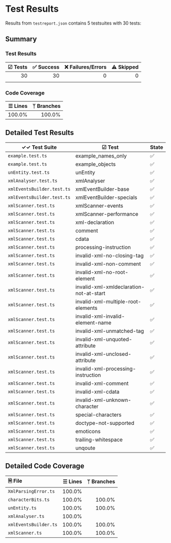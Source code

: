 # Test Results

Results from `testreport.json` contains 5 testsuites with 30 tests:

## Summary

### Test Results

| ☑ Tests | ✅ Success | ❌ Failures/Errors | ⚠️ Skipped |
| ------: | ---------: | -----------------: | ---------: |
|      30 |         30 |                  0 |          0 |
|         |            |                    |            |

### Code Coverage

| ☰ Lines | ᛘ Branches |
| ------: | ---------: |
|  100.0% |     100.0% |

## Detailed Test Results

| ✓✓ Test Suite              | ☑ Test                                  | State |
| -------------------------- | --------------------------------------- | ----- |
| `example.test.ts`          | example_names_only                      | ✅    |
| `example.test.ts`          | example_objects                         | ✅    |
| `unEntity.test.ts`         | unEntity                                | ✅    |
| `xmlAnalyser.test.ts`      | xmlAnalyser                             | ✅    |
| `xmlEventsBuilder.test.ts` | xmlEventBuilder-base                    | ✅    |
| `xmlEventsBuilder.test.ts` | xmlEventBuilder-specials                | ✅    |
| `xmlScanner.test.ts`       | xmlScanner-events                       | ✅    |
| `xmlScanner.test.ts`       | xmlScanner-performance                  | ✅    |
| `xmlScanner.test.ts`       | xml-declaration                         | ✅    |
| `xmlScanner.test.ts`       | comment                                 | ✅    |
| `xmlScanner.test.ts`       | cdata                                   | ✅    |
| `xmlScanner.test.ts`       | processing-instruction                  | ✅    |
| `xmlScanner.test.ts`       | invalid-xml-no-closing-tag              | ✅    |
| `xmlScanner.test.ts`       | invalid-xml-non-comment                 | ✅    |
| `xmlScanner.test.ts`       | invalid-xml-no-root-element             | ✅    |
| `xmlScanner.test.ts`       | invalid-xml-xmldeclaration-not-at-start | ✅    |
| `xmlScanner.test.ts`       | invalid-xml-multiple-root-elements      | ✅    |
| `xmlScanner.test.ts`       | invalid-xml-invalid-element-name        | ✅    |
| `xmlScanner.test.ts`       | invalid-xml-unmatched-tag               | ✅    |
| `xmlScanner.test.ts`       | invalid-xml-unquoted-attribute          | ✅    |
| `xmlScanner.test.ts`       | invalid-xml-unclosed-attribute          | ✅    |
| `xmlScanner.test.ts`       | invalid-xml-processing-instruction      | ✅    |
| `xmlScanner.test.ts`       | invalid-xml-comment                     | ✅    |
| `xmlScanner.test.ts`       | invalid-xml-cdata                       | ✅    |
| `xmlScanner.test.ts`       | invalid-xml-unknown-character           | ✅    |
| `xmlScanner.test.ts`       | special-characters                      | ✅    |
| `xmlScanner.test.ts`       | doctype-not-supported                   | ✅    |
| `xmlScanner.test.ts`       | emoticons                               | ✅    |
| `xmlScanner.test.ts`       | trailing-whitespace                     | ✅    |
| `xmlScanner.test.ts`       | unqoute                                 | ✅    |

## Detailed Code Coverage

| 🗎 File                | ☰ Lines | ᛘ Branches |
| :-------------------- | ------: | ---------: |
| `XmlParsingError.ts`  |  100.0% |            |
| `characterBits.ts`    |  100.0% |     100.0% |
| `unEntity.ts`         |  100.0% |     100.0% |
| `xmlAnalyser.ts`      |  100.0% |            |
| `xmlEventsBuilder.ts` |  100.0% |     100.0% |
| `xmlScanner.ts`       |  100.0% |     100.0% |
